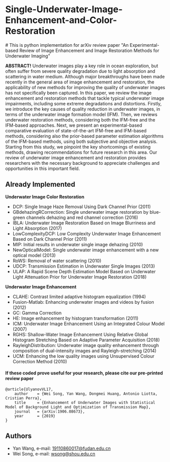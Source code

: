 <h1>Single-Underwater-Image-Enhancement-and-Color-Restoration</h1>
# This is python implementation for arXiv review paper "An Experimental-based Review of Image Enhancement and Image Restoration Methods for Underwater Imaging"

**ABSTRACT!**  Underwater images play a key role in ocean exploration, but often suffer from severe quality degradation due to light absorption and scattering in water medium. Although major breakthroughs have been made recently in the general area of image enhancement and restoration, the applicability of new methods for improving the quality of underwater images has not specifically been captured. In this paper, we review the image enhancement and restoration methods that tackle typical underwater image impairments, including some extreme degradations and distortions. Firstly, we introduce the key causes of quality reduction in underwater images, in terms of the underwater image formation model (IFM). Then, we reviews underwater restoration methods, considering both the IFM-free and the IFM-based approaches. Next, we present an experimental-based comparative evaluation of state-of-the-art IFM-free and IFM-based methods, considering also the prior-based parameter estimation algorithms of the IFM-based methods, using both subjective and objective analysis. Starting from this study, we pinpoint the key shortcomings of existing methods, drawing recommendations for future research in this area. Our review of underwater image enhancement and restoration provides researchers with the necessary background to appreciate challenges and opportunities in this important field.

## Already Implemented

**Underwater Image Color Restoration**
- DCP: Single Image Haze Removal Using Dark Channel Prior (2011)
- GBdehazingRCorrection: Single underwater image restoration by blue-green channels dehazing and red channel correction (2016)
- IBLA: Underwater Image Restoration Based on Image Blurriness and Light Absorption (2017)
- LowComplexityDCP: Low Complexity Underwater Image Enhancement Based on Dark Channel Prior (2011)
- MIP: Initial results in underwater single image dehazing (2010)
- NewOpticalModel: Single underwater image enhancement with a new optical model (2013)
- RoWS: Removal of water scattering (2010)
- UDCP: Transmission Estimation in Underwater Single Images (2013)
- ULAP: A Rapid Scene Depth Estimation Model Based on Underwater Light Attenuation Prior for Underwater Image Restoration (2018)

**Underwater Image Enhancement**
- CLAHE: Contrast limited adaptive histogram equalization (1994)
- Fusion-Matlab: Enhancing underwater images and videos by fusion (2012)
- GC: Gamma Correction
- HE: Image enhancement by histogram transformation (2011)
- ICM: Underwater Image Enhancement Using an Integrated Colour Model (2007)
- RGHS: Shallow-Water Image Enhancement Using Relative Global Histogram Stretching Based on Adaptive Parameter Acquisition (2018)
- RayleighDistribution: Underwater image quality enhancement through composition of dual-intensity images and Rayleigh-stretching (2014)
- UCM: Enhancing the low quality images using Unsupervised Colour Correction Method (2010)



#### If these coded prove useful for your research, please cite our pre-printed review paper

```
@article{UlyanovVL17,
    author    = {Wei Song, Yan Wang, Dongmei Huang, Antonio Liotta, Cristian Perra},
    title     = {Enhancement of Underwater Images with Statistical Model of Background Light and Optimization of Transmission Map},
    journal   = {arXiv:1906.08673},
    year      = {2019}
}
```


## Authors
- Yan Wang, e-mail: 19110860017@fudan.edu.cn
- Wei Song, e-mail: wsong@shou.edu.cn
